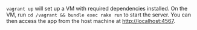 `vagrant up` will set up a VM with required dependencies installed. On the VM,
run `cd /vagrant && bundle exec rake run` to start the server. You can then
access the app from the host machine at
[http://localhost:4567](http://localhost:4567).

